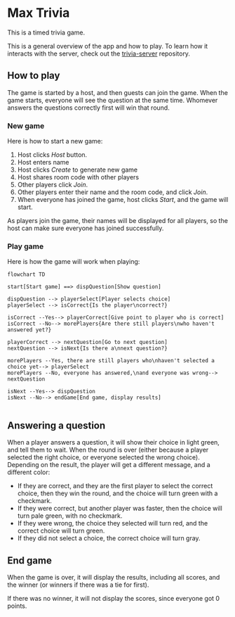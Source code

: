 # Max Trivia

This is a timed trivia game. 

This is a general overview of the app and how to play. To learn how it interacts with the server, check out the [trivia-server](https://github.com/TheOmnimax/trivia-server) repository. 

## How to play

The game is started by a host, and then guests can join the game. When the game starts,  everyone will see the question at the same time. Whomever answers the questions correctly first will win that round.

### New game

Here is how to start a new game:

1. Host clicks *Host* button.
2. Host enters name
3. Host clicks *Create* to generate new game
4. Host shares room code with other players
5. Other players click *Join*.
6. Other players enter their name and the room code, and click *Join*.
7. When everyone has joined the game, host clicks *Start*, and the game will start.

As players join the game, their names will be displayed for all players, so the host can make sure everyone has joined successfully.

### Play game

Here is how the game will work when playing:

```mermaid
flowchart TD

start[Start game] ==> dispQuestion[Show question]

dispQuestion --> playerSelect[Player selects choice]
playerSelect --> isCorrect{Is the player\ncorrect?}

isCorrect --Yes--> playerCorrect[Give point to player who is correct]
isCorrect --No--> morePlayers{Are there still players\nwho haven't answered yet?}

playerCorrect --> nextQuestion[Go to next question]
nextQuestion --> isNext{Is there a\nnext question?}

morePlayers --Yes, there are still players who\nhaven't selected a choice yet--> playerSelect
morePlayers --No, everyone has answered,\nand everyone was wrong--> nextQuestion

isNext --Yes--> dispQuestion
isNext --No--> endGame[End game, display results]


```

## Answering a question

When a player answers a question, it will show their choice in light green, and tell them to wait. When the round is over (either because a player selected the right choice, or everyone selected the wrong choice). Depending on the result, the player will get a different message, and a different color:

* If they are correct, and they are the first player to select the correct choice, then they win the round, and the choice will turn green with a checkmark.
* If they were correct, but another player was faster, then the choice will turn pale green, with no checkmark.
* If they were wrong, the choice they selected will turn red, and the correct choice will turn green.
* If they did not select a choice, the correct choice will turn gray.

## End game

When the game is over, it will display the results, including all scores, and the winner (or winners if there was a tie for first).

If there was no winner, it will not display the scores, since everyone got 0 points.